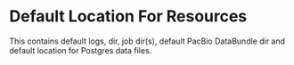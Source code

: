 # Default Location For Resources

This contains default logs, dir, job dir(s), default PacBio DataBundle dir and default location for Postgres data files.